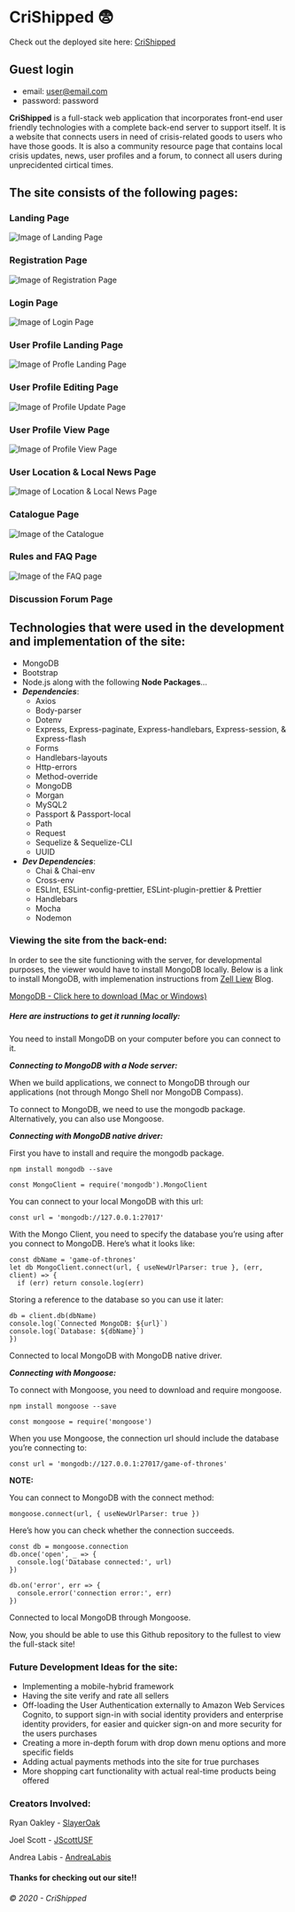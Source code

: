 # CriShipped :fearful:

Check out the deployed site here:
[CriShipped](https://crishipped.herokuapp.com/)

## Guest login

- email: user@email.com
- password: password

**CriShipped** is a full-stack web application that incorporates front-end user friendly technologies with a complete back-end server to support itself. It is a website that connects users in need of crisis-related goods to users who have those goods. It is also a community resource page that contains local crisis updates, news, user profiles and a forum, to connect all users during unprecidented cirtical times.

## The site consists of the following pages:

### Landing Page

![Image of Landing Page](https://github.com/jscottusf/CriShipped/blob/master/public/images/landingPg.jpg)

### Registration Page

![Image of Registration Page](https://github.com/jscottusf/CriShipped/blob/master/public/images/registationPg.jpg)

### Login Page

![Image of Login Page](https://github.com/jscottusf/CriShipped/blob/master/public/images/loginPg.jpg)

### User Profile Landing Page

![Image of Profle Landing Page](https://github.com/jscottusf/CriShipped/blob/master/public/images/profileLandingPg.jpg)

### User Profile Editing Page

![Image of Profile Update Page](https://github.com/jscottusf/CriShipped/blob/master/public/images/editingProfilePg.jpg)

### User Profile View Page

![Image of Profile View Page](https://github.com/jscottusf/CriShipped/blob/master/public/images/profileViewPg.jpg)

### User Location & Local News Page

![Image of Location & Local News Page](https://github.com/jscottusf/CriShipped/blob/master/public/images/locationPg.jpg)

### Catalogue Page

![Image of the Catalogue](https://github.com/jscottusf/CriShipped/blob/master/public/images/catalogPg.jpg)

### Rules and FAQ Page

![Image of the FAQ page](https://github.com/jscottusf/CriShipped/blob/master/public/images/FAQpg.jpg)

### Discussion Forum Page

## Technologies that were used in the development and implementation of the site:

- MongoDB
- Bootstrap
- Node.js along with the following **Node Packages**...
- **_Dependencies_**:
  - Axios
  - Body-parser
  - Dotenv
  - Express, Express-paginate, Express-handlebars, Express-session, & Express-flash
  - Forms
  - Handlebars-layouts
  - Http-errors
  - Method-override
  - MongoDB
  - Morgan
  - MySQL2
  - Passport & Passport-local
  - Path
  - Request
  - Sequelize & Sequelize-CLI
  - UUID
- **_Dev Dependencies_**:
  - Chai & Chai-env
  - Cross-env
  - ESLInt, ESLint-config-prettier, ESLint-plugin-prettier & Prettier
  - Handlebars
  - Mocha
  - Nodemon

### Viewing the site from the back-end:

In order to see the site functioning with the server, for developmental purposes, the viewer would have to install MongoDB locally. Below is a link to install MongoDB, with implemenation instructions from [Zell Liew](https://zellwk.com/blog) Blog.

[MongoDB - Click here to download (Mac or Windows)](https://www.mongodb.com/cloud/atlas/lp/try2?utm_source=google&utm_campaign=gs_americas_united%20states_search_brand_atlas_desktop&utm_term=download%20mongodb&utm_medium=cpc_paid_search&utm_ad=e&gclid=CjwKCAjw4KD0BRBUEiwA7MFNTS9fWMoVoGhexjP11iqCEL8Xptq2MTCuosWb1ic07twCX0opJz3nDRoCb0sQAvD_BwE)

##### Here are instructions to get it running locally:

You need to install MongoDB on your computer before you can connect to it.

**_Connecting to MongoDB with a Node server:_**

When we build applications, we connect to MongoDB through our applications (not through Mongo Shell nor MongoDB Compass).

To connect to MongoDB, we need to use the mongodb package. Alternatively, you can also use Mongoose.

**_Connecting with MongoDB native driver:_**

First you have to install and require the mongodb package.

```
npm install mongodb --save
```

```
const MongoClient = require('mongodb').MongoClient
```

You can connect to your local MongoDB with this url:

```
const url = 'mongodb://127.0.0.1:27017'
```

With the Mongo Client, you need to specify the database you’re using after you connect to MongoDB. Here’s what it looks like:

```
const dbName = 'game-of-thrones'
let db MongoClient.connect(url, { useNewUrlParser: true }, (err, client) => {
  if (err) return console.log(err)
```

Storing a reference to the database so you can use it later:

```
db = client.db(dbName)
console.log(`Connected MongoDB: ${url}`)
console.log(`Database: ${dbName}`)
})
```

Connected to local MongoDB with MongoDB native driver.

**_Connecting with Mongoose:_**

To connect with Mongoose, you need to download and require mongoose.

```
npm install mongoose --save
```

```
const mongoose = require('mongoose')
```

When you use Mongoose, the connection url should include the database you’re connecting to:

```
const url = 'mongodb://127.0.0.1:27017/game-of-thrones'
```

**NOTE:**

You can connect to MongoDB with the connect method:

```
mongoose.connect(url, { useNewUrlParser: true })
```

Here’s how you can check whether the connection succeeds.

```
const db = mongoose.connection
db.once('open', _ => {
  console.log('Database connected:', url)
})

db.on('error', err => {
  console.error('connection error:', err)
})
```

Connected to local MongoDB through Mongoose.

Now, you should be able to use this Github repository to the fullest to view the full-stack site!

### Future Development Ideas for the site:

- Implementing a mobile-hybrid framework
- Having the site verify and rate all sellers
- Off-loading the User Authentication externally to Amazon Web Services Cognito, to support sign-in with social identity providers and enterprise identity providers, for easier and quicker sign-on and more security for the users purchases
- Creating a more in-depth forum with drop down menu options and more specific fields
- Adding actual payments methods into the site for true purchases
- More shopping cart functionality with actual real-time products being offered

### Creators Involved:

Ryan Oakley - [SlayerOak](https://github.com/slayeroak)

Joel Scott - [JScottUSF](https://github.com/jscottusf)

Andrea Labis - [AndreaLabis](https://github.com/andrealabis)

#### Thanks for checking out our site!!

###### © 2020 - CriShipped
